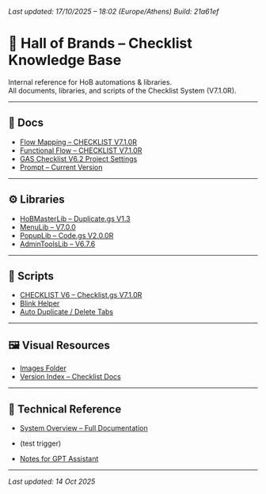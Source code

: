 *Last updated: 17/10/2025 – 18:02 (Europe/Athens)*
*Build: 21a61ef*

# 🧭 Hall of Brands – Checklist Knowledge Base
Internal reference for HoB automations & libraries.  
All documents, libraries, and scripts of the Checklist System (V7.1.0R).

---

## 📁 Docs
- [Flow Mapping – CHECKLIST V7.1.0R](./docs/Flow_Mapping_CHECKLIST_V7.md)
- [Functional Flow – CHECKLIST V7.1.0R](./docs/Functional_Flow_CHECKLIST_V7.md)
- [GAS Checklist V6.2 Project Settings](./docs/GAS%20ChecklistV6.2_Project%20Settings.md)
- [Prompt – Current Version](./docs/Prompt_Current.md)

---

## ⚙️ Libraries
- [HoBMasterLib – Duplicate.gs V1.3](./libraries/A.%20HoBMasterLib%20-%20Duplicate.gsV1.3.MD)
- [MenuLib – V7.0.0](./libraries/B.%20MenuLib%20-%20MenuLib.gs%20_V7.0.0.MD)
- [PopupLib – Code.gs V2.0.0R](./libraries/C.%20PopupLib%20-%20Code.gs_V2.0.0R.MD)
- [AdminToolsLib – V6.7.6](./libraries/D.%20AdminToolsLib%20-%20AdminToolsLib.gs_V6.7.6.MD)

---

## 🧩 Scripts
- [CHECKLIST V6 – Checklist.gs V7.1.0R](./scripts/1CHECKLIST%20V6%20-%20Checklist.gs_V7.1.0R.md)
- [Blink Helper](./scripts/2CHECKLIST%20V6%20-%20Blink.gs.md)
- [Auto Duplicate / Delete Tabs](./scripts/3CHECKLIST%20V6%20-%20AutoDupl_File%26DeleteTabs.gs.md)

---

## 🖼️ Visual Resources
- [Images Folder](./docs/Images/)
- [Version Index – Checklist Docs](./INDEX_Checklist_Docs.md)

---

## 📘 Technical Reference
- [System Overview – Full Documentation](./SYSTEM_OVERVIEW.md)

- (test trigger)

- [Notes for GPT Assistant](./notes_for_gpt.md)

---

_Last updated: 14 Oct 2025_
